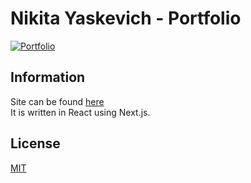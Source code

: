 # Nikita Yaskevich - Portfolio

[![Portfolio](https://img.shields.io/badge/Visit%20Now-Portfolio-blueviolet)](https://nik-yaskevich.xyz)

## Information

Site can be found [here](https://nik-yaskevich.xyz)
<br>It is written in React using Next.js.

## License

[MIT](https://choosealicense.com/licenses/mit/)
